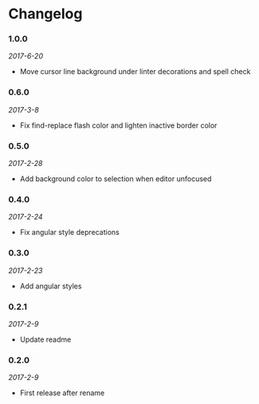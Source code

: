 # Changelog

### 1.0.0
*2017-6-20*
* Move cursor line background under linter decorations and spell check

### 0.6.0
*2017-3-8*
* Fix find-replace flash color and lighten inactive border color

### 0.5.0
*2017-2-28*
* Add background color to selection when editor unfocused

### 0.4.0
*2017-2-24*
* Fix angular style deprecations

### 0.3.0
*2017-2-23*
* Add angular styles

### 0.2.1
*2017-2-9*
* Update readme

### 0.2.0
*2017-2-9*
* First release after rename
